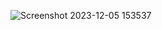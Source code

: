 ![Screenshot 2023-12-05 153537](https://github.com/tstechnology07/16Sept23-Media-And-Forms/assets/118080613/37c3e2ed-43bf-4ca8-9654-d424db1ca2b0)
